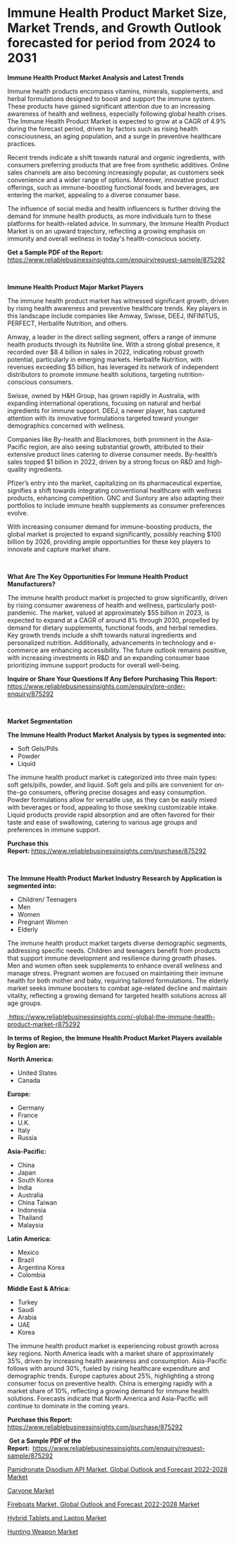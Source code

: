 <p><h1>Immune Health Product Market Size, Market Trends, and Growth Outlook forecasted for period from 2024 to 2031</h1></p><p><strong>Immune Health Product Market Analysis and Latest Trends</strong></p>
<p><p>Immune health products encompass vitamins, minerals, supplements, and herbal formulations designed to boost and support the immune system. These products have gained significant attention due to an increasing awareness of health and wellness, especially following global health crises. The Immune Health Product Market is expected to grow at a CAGR of 4.9% during the forecast period, driven by factors such as rising health consciousness, an aging population, and a surge in preventive healthcare practices.</p><p>Recent trends indicate a shift towards natural and organic ingredients, with consumers preferring products that are free from synthetic additives. Online sales channels are also becoming increasingly popular, as customers seek convenience and a wider range of options. Moreover, innovative product offerings, such as immune-boosting functional foods and beverages, are entering the market, appealing to a diverse consumer base.</p><p>The influence of social media and health influencers is further driving the demand for immune health products, as more individuals turn to these platforms for health-related advice. In summary, the Immune Health Product Market is on an upward trajectory, reflecting a growing emphasis on immunity and overall wellness in today's health-conscious society.</p></p>
<p><strong>Get a Sample PDF of the Report:&nbsp;</strong> <a href="https://www.reliablebusinessinsights.com/enquiry/request-sample/875292">https://www.reliablebusinessinsights.com/enquiry/request-sample/875292</a></p>
<p>&nbsp;</p>
<p><strong>Immune Health Product Major Market Players</strong></p>
<p><p>The immune health product market has witnessed significant growth, driven by rising health awareness and preventive healthcare trends. Key players in this landscape include companies like Amway, Swisse, DEEJ, INFINITUS, PERFECT, Herbalife Nutrition, and others.</p><p>Amway, a leader in the direct selling segment, offers a range of immune health products through its Nutrilite line. With a strong global presence, it recorded over $8.4 billion in sales in 2022, indicating robust growth potential, particularly in emerging markets. Herbalife Nutrition, with revenues exceeding $5 billion, has leveraged its network of independent distributors to promote immune health solutions, targeting nutrition-conscious consumers.</p><p>Swisse, owned by H&H Group, has grown rapidly in Australia, with expanding international operations, focusing on natural and herbal ingredients for immune support. DEEJ, a newer player, has captured attention with its innovative formulations targeted toward younger demographics concerned with wellness.</p><p>Companies like By-health and Blackmores, both prominent in the Asia-Pacific region, are also seeing substantial growth, attributed to their extensive product lines catering to diverse consumer needs. By-health’s sales topped $1 billion in 2022, driven by a strong focus on R&D and high-quality ingredients.</p><p>Pfizer’s entry into the market, capitalizing on its pharmaceutical expertise, signifies a shift towards integrating conventional healthcare with wellness products, enhancing competition. GNC and Suntory are also adapting their portfolios to include immune health supplements as consumer preferences evolve.</p><p>With increasing consumer demand for immune-boosting products, the global market is projected to expand significantly, possibly reaching $100 billion by 2026, providing ample opportunities for these key players to innovate and capture market share.</p></p>
<p>&nbsp;</p>
<p><strong>What Are The Key Opportunities For Immune Health Product Manufacturers?</strong></p>
<p><p>The immune health product market is projected to grow significantly, driven by rising consumer awareness of health and wellness, particularly post-pandemic. The market, valued at approximately $55 billion in 2023, is expected to expand at a CAGR of around 8% through 2030, propelled by demand for dietary supplements, functional foods, and herbal remedies. Key growth trends include a shift towards natural ingredients and personalized nutrition. Additionally, advancements in technology and e-commerce are enhancing accessibility. The future outlook remains positive, with increasing investments in R&D and an expanding consumer base prioritizing immune support products for overall well-being.</p></p>
<p><strong>Inquire or Share Your Questions If Any Before Purchasing This Report:</strong> <a href="https://www.reliablebusinessinsights.com/enquiry/pre-order-enquiry/875292">https://www.reliablebusinessinsights.com/enquiry/pre-order-enquiry/875292</a></p>
<p>&nbsp;</p>
<p><strong>Market Segmentation</strong></p>
<p><strong>The Immune Health Product Market Analysis by types is segmented into:</strong></p>
<p><ul><li>Soft Gels/Pills</li><li>Powder</li><li>Liquid</li></ul></p>
<p><p>The immune health product market is categorized into three main types: soft gels/pills, powder, and liquid. Soft gels and pills are convenient for on-the-go consumers, offering precise dosages and easy consumption. Powder formulations allow for versatile use, as they can be easily mixed with beverages or food, appealing to those seeking customizable intake. Liquid products provide rapid absorption and are often favored for their taste and ease of swallowing, catering to various age groups and preferences in immune support.</p></p>
<p><strong>Purchase this Report:&nbsp;</strong><a href="https://www.reliablebusinessinsights.com/purchase/875292">https://www.reliablebusinessinsights.com/purchase/875292</a></p>
<p>&nbsp;</p>
<p><strong>The Immune Health Product Market Industry Research by Application is segmented into:</strong></p>
<p><ul><li>Children/ Teenagers</li><li>Men</li><li>Women</li><li>Pregnant Women</li><li>Elderly</li></ul></p>
<p><p>The immune health product market targets diverse demographic segments, addressing specific needs. Children and teenagers benefit from products that support immune development and resilience during growth phases. Men and women often seek supplements to enhance overall wellness and manage stress. Pregnant women are focused on maintaining their immune health for both mother and baby, requiring tailored formulations. The elderly market seeks immune boosters to combat age-related decline and maintain vitality, reflecting a growing demand for targeted health solutions across all age groups.</p></p>
<p><a href="https://www.reliablebusinessinsights.com/-global-the-immune-health-product-market-r875292">&nbsp;https://www.reliablebusinessinsights.com/-global-the-immune-health-product-market-r875292</a></p>
<p><strong>In terms of Region, the Immune Health Product Market Players available by Region are:</strong></p>
<p>
    <p> <strong> North America: </strong>
        <ul>
            <li>United States</li>
            <li>Canada</li>
        </ul>
        </p> 
    <p> <strong> Europe: </strong>
        <ul>
            <li>Germany</li>
            <li>France</li>
            <li>U.K.</li>
            <li>Italy</li>
            <li>Russia</li>
        </ul>
        </p> 
    <p> <strong> Asia-Pacific: </strong>
        <ul>
            <li>China</li>
            <li>Japan</li>
            <li>South Korea</li>
            <li>India</li>
            <li>Australia</li>
            <li>China Taiwan</li>
            <li>Indonesia</li>
            <li>Thailand</li>
            <li>Malaysia</li>
        </ul>
        </p> 
    <p> <strong> Latin America: </strong>
        <ul>
            <li>Mexico</li>
            <li>Brazil</li>
            <li>Argentina Korea</li>
            <li>Colombia</li>
        </ul>
        </p> 
    <p> <strong> Middle East & Africa: </strong>
        <ul>
            <li>Turkey</li>
            <li>Saudi</li>
            <li>Arabia</li>
            <li>UAE</li>
            <li>Korea</li>
        </ul>
    </p>
    </p>
<p><p>The immune health product market is experiencing robust growth across key regions. North America leads with a market share of approximately 35%, driven by increasing health awareness and consumption. Asia-Pacific follows with around 30%, fueled by rising healthcare expenditure and demographic trends. Europe captures about 25%, highlighting a strong consumer focus on preventive health. China is emerging rapidly with a market share of 10%, reflecting a growing demand for immune health solutions. Forecasts indicate that North America and Asia-Pacific will continue to dominate in the coming years.</p></p>
<p><strong>Purchase this Report: </strong><a href="https://www.reliablebusinessinsights.com/purchase/875292">https://www.reliablebusinessinsights.com/purchase/875292</a></p>
<p>&nbsp;<strong>Get a Sample PDF of the Report:&nbsp;&nbsp;</strong><a href="https://www.reliablebusinessinsights.com/enquiry/request-sample/875292">https://www.reliablebusinessinsights.com/enquiry/request-sample/875292</a></p>
<p><strong></strong></p>
<p><p><a href="https://medium.com/@maria.hardacre7345/pamidronate-disodium-api-market-global-outlook-and-forecast-2022-2028-market-overview-global-9d4bf815fdd8">Pamidronate Disodium API Market, Global Outlook and Forecast 2022-2028 Market</a></p><p><a href="https://www.linkedin.com/pulse/carvone-market-share-size-trends-industry-analysis-report-bvtsf?trackingId=329QyGDvS%2BO%2FtIS2yiCPbg%3D%3D">Carvone Market</a></p><p><a href="https://medium.com/@richard.james09789/fireboats-market-global-outlook-and-forecast-2022-2028-industry-analysis-report-its-market-size-6a87539615b5">Fireboats Market, Global Outlook and Forecast 2022-2028 Market</a></p><p><a href="https://github.com/nicoletavirag/Market-Research-Report-List-5/blob/main/hybrid-tablets-and-laptop-market.md">Hybrid Tablets and Laptop Market</a></p><p><a href="https://github.com/mauripalmi/Market-Research-Report-List-5/blob/main/hunting-weapon-market.md">Hunting Weapon Market</a></p></p>